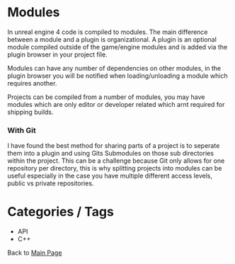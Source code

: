 # Modules
In unreal engine 4 code is compiled to modules. The main difference between a module and a plugin is organizational.
A plugin is an optional module compiled outside of the game/engine modules and is added via the plugin browser in your project file.

Modules can have any number of dependencies on other modules, in the plugin browser you will be notified when loading/unloading a module which requires another.

Projects can be compiled from a number of modules, you may have modules which are only editor or developer related which arnt required for shipping builds.

### With Git
I have found the best method for sharing parts of a project is to seperate them into a plugin and using Gits Submodules on those sub directories within the project.
This can be a challenge because Git only allows for one repository per directory, this is why splitting projects into modules can be useful especially in the case you have multiple different access levels, public vs private repositories.

# Categories / Tags
* API
* C++

Back to [Main Page](../README.md)